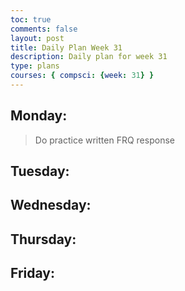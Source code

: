 ```yaml
---
toc: true
comments: false
layout: post
title: Daily Plan Week 31
description: Daily plan for week 31
type: plans
courses: { compsci: {week: 31} }
---
```


## Monday:
> Do practice written FRQ response

## Tuesday:
> 

## Wednesday:
> 

## Thursday:
> 

## Friday:
> 
